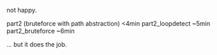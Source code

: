 not happy.

part2 (bruteforce with path abstraction) <4min
part2_loopdetect ~5min
part2_bruteforce ~6min

... but it does the job.

